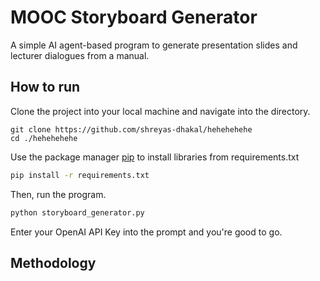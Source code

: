 # MOOC Storyboard Generator
A simple AI agent-based program to generate presentation slides and lecturer dialogues from a manual.

## How to run
Clone the project into your local machine and navigate into the directory.
```
git clone https://github.com/shreyas-dhakal/hehehehehe
cd ./hehehehehe
```

Use the package manager [pip](https://pip.pypa.io/en/stable/) to install libraries from requirements.txt

```bash
pip install -r requirements.txt
```

Then, run the program.
```bash
python storyboard_generator.py
```
Enter your OpenAI API Key into the prompt and you're good to go.

## Methodology
